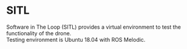 # SITL

Software in The Loop (SITL) provides a virtual environment to test the functionality of the drone.  
Testing environment is Ubuntu 18.04 with ROS Melodic.  